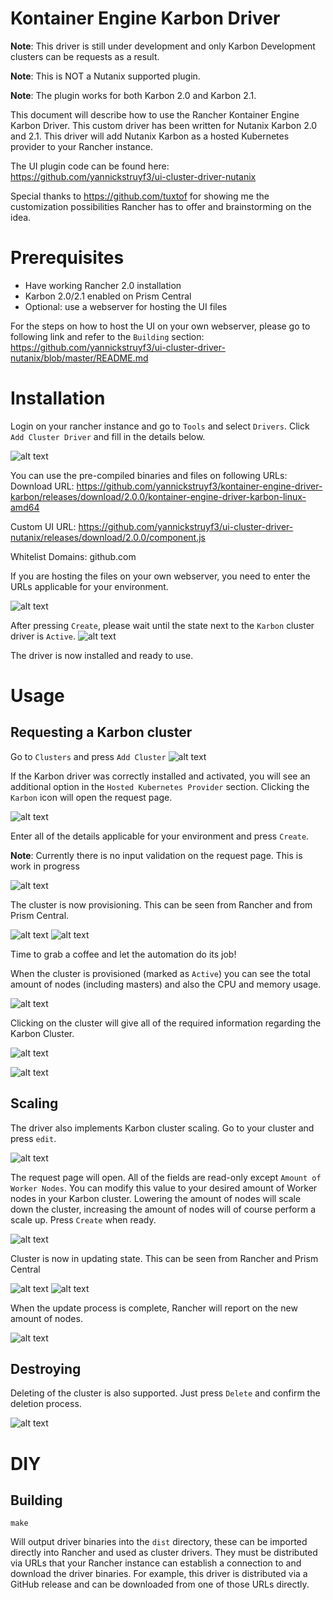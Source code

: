 Kontainer Engine Karbon Driver
===============================

**Note**: This driver is still under development and only Karbon Development clusters can be requests as a result.

**Note**: This is NOT a Nutanix supported plugin.

**Note**: The plugin works for both Karbon 2.0 and Karbon 2.1.

This document will describe how to use the Rancher Kontainer Engine Karbon Driver. This custom driver has been written for Nutanix Karbon 2.0 and 2.1. 
This driver will add Nutanix Karbon as a hosted Kubernetes provider to your Rancher instance.

The UI plugin code can be found here:
	https://github.com/yannickstruyf3/ui-cluster-driver-nutanix

Special thanks to https://github.com/tuxtof for showing me the customization possibilities Rancher has to offer and brainstorming on the idea.

# Prerequisites
* Have working Rancher 2.0 installation
* Karbon 2.0/2.1 enabled on Prism Central
* Optional: use a webserver for hosting the UI files

For the steps on how to host the UI on your own webserver, please go to following link and refer to the `Building` section: 
https://github.com/yannickstruyf3/ui-cluster-driver-nutanix/blob/master/README.md

# Installation

Login on your rancher instance and go to `Tools` and select `Drivers`. 
Click `Add Cluster Driver` and fill in the details below.

![alt text](https://github.com/yannickstruyf3/kontainer-engine-driver-karbon/raw/master/images/0_clusterdriver.png " ")

You can use the pre-compiled binaries and files on following URLs:
Download URL:
https://github.com/yannickstruyf3/kontainer-engine-driver-karbon/releases/download/2.0.0/kontainer-engine-driver-karbon-linux-amd64

Custom UI URL:
https://github.com/yannickstruyf3/ui-cluster-driver-nutanix/releases/download/2.0.0/component.js

Whitelist Domains:
github.com

If you are hosting the files on your own webserver, you need to enter the URLs applicable for your environment.

![alt text](https://github.com/yannickstruyf3/kontainer-engine-driver-karbon/raw/master/images/1_createdriver.png " ")

After pressing `Create`, please wait until the state next to the `Karbon` cluster driver is `Active`. 
![alt text](https://github.com/yannickstruyf3/kontainer-engine-driver-karbon/raw/master/images/2_activedriver.png " ")

The driver is now installed and ready to use.

# Usage

## Requesting a Karbon cluster
Go to `Clusters` and press `Add Cluster`
![alt text](https://github.com/yannickstruyf3/kontainer-engine-driver-karbon/raw/master/images/3_emptyclusterscreen.png " ")

If the Karbon driver was correctly installed and activated, you will see an additional option in the `Hosted Kubernetes Provider` section. Clicking the `Karbon` icon will open the request page.

![alt text](https://github.com/yannickstruyf3/kontainer-engine-driver-karbon/raw/master/images/4_driverselection.png " ")

Enter all of the details applicable for your environment and press `Create`.

**Note**: Currently there is no input validation on the request page. This is work in progress

![alt text](https://github.com/yannickstruyf3/kontainer-engine-driver-karbon/raw/master/images/5_requestcluster.png " ")

The cluster is now provisioning. This can be seen from Rancher and from Prism Central.


![alt text](https://github.com/yannickstruyf3/kontainer-engine-driver-karbon/raw/master/images/6_clusterrancherprovisioning.png " ") ![alt text](https://github.com/yannickstruyf3/kontainer-engine-driver-karbon/raw/master/images/7_clusterprismprovisioning.png " ")

Time to grab a coffee and let the automation do its job!

When the cluster is provisioned (marked as `Active`) you can see the total amount of nodes (including masters) and also the CPU and memory usage. 

![alt text](https://github.com/yannickstruyf3/kontainer-engine-driver-karbon/raw/master/images/8_clusteractive.png " ")

Clicking on the cluster will give all of the required information regarding the Karbon Cluster.

![alt text](https://github.com/yannickstruyf3/kontainer-engine-driver-karbon/raw/master/images/9_clusterdashboard.png " ")

![alt text](https://github.com/yannickstruyf3/kontainer-engine-driver-karbon/raw/master/images/10_nodeoverview.png " ")

## Scaling

The driver also implements Karbon cluster scaling. Go to your cluster and press `edit`.

![alt text](https://github.com/yannickstruyf3/kontainer-engine-driver-karbon/raw/master/images/11_edit.png " ")

The request page will open. All of the fields are read-only except `Amount of Worker Nodes`. You can modify this value to your desired amount of Worker nodes in your Karbon cluster. Lowering the amount of nodes will scale down the cluster, increasing the amount of nodes will of course perform a scale up. Press `Create` when ready.

![alt text](https://github.com/yannickstruyf3/kontainer-engine-driver-karbon/raw/master/images/12_editamountofnodes.png " ")

Cluster is now in updating state. This can be seen from Rancher and Prism Central

![alt text](https://github.com/yannickstruyf3/kontainer-engine-driver-karbon/raw/master/images/13_clusterupdatingstaterancher.png " ")
![alt text](https://github.com/yannickstruyf3/kontainer-engine-driver-karbon/raw/master/images/14_clusterupdatingstateprism.png " ")

When the update process is complete, Rancher will report on the new amount of nodes.

![alt text](https://github.com/yannickstruyf3/kontainer-engine-driver-karbon/raw/master/images/15_addednodes.png " ")


## Destroying

Deleting of the cluster is also supported. Just press `Delete` and confirm the deletion process.

![alt text](https://github.com/yannickstruyf3/kontainer-engine-driver-karbon/raw/master/images/16_clusterdelete.png " ")

# DIY
## Building

`make`

Will output driver binaries into the `dist` directory, these can be imported 
directly into Rancher and used as cluster drivers.  They must be distributed 
via URLs that your Rancher instance can establish a connection to and download 
the driver binaries.  For example, this driver is distributed via a GitHub 
release and can be downloaded from one of those URLs directly.

